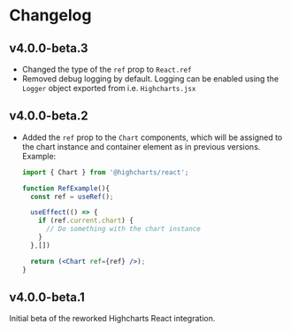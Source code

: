 # Changelog

## v4.0.0-beta.3
* Changed the type of the `ref` prop to `React.ref`
* Removed debug logging by default. Logging can be enabled using the `Logger`
  object exported from i.e. `Highcharts.jsx`

## v4.0.0-beta.2
* Added the `ref` prop to the `Chart` components, which will be assigned to the
chart instance and container element as in previous versions. Example:
  ```jsx
  import { Chart } from '@highcharts/react';

  function RefExample(){
    const ref = useRef();

    useEffect(() => {
      if (ref.current.chart) {
        // Do something with the chart instance
      }
    },[])

    return (<Chart ref={ref} />);
  }
  ```

## v4.0.0-beta.1
Initial beta of the reworked Highcharts React integration.
